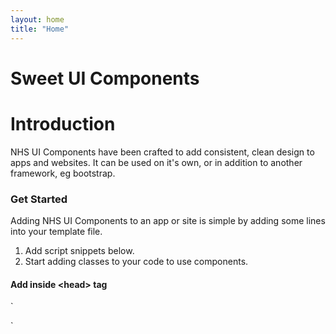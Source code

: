 ```yaml
---
layout: home
title: "Home"
---
```


<div class="nhs-hero nhs-fancy">
<h1>Sweet UI Components</h1>
</div>

# Introduction

NHS UI Components have been crafted to add consistent, clean design to apps and websites. It can be used on it's own, or in addition to another framework, eg bootstrap.

### Get Started

Adding NHS UI Components to an app or site is simple by adding some lines into your template file.

1. Add script snippets below.
2. Start adding classes to your code to use components.
   <br />

#### Add inside &lt;head&gt; tag

`<link rel="stylesheet" href="https://sweet.pages.dev/css/components.css">

<link rel="stylesheet" href="https://sweet.pages.dev/css/colours.css">

<!-- Optional to add FontAwesome Icons -->
<link rel="stylesheet" href="https://sweet.pages.dev/css/fa/all.min.cs.css">`
